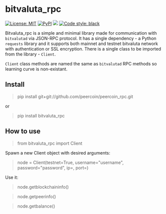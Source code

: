 # bitvaluta_rpc

[![License: MIT](https://img.shields.io/badge/License-MIT-yellow.svg)](https://opensource.org/licenses/MIT)
[![PyPI](https://img.shields.io/pypi/v/peercoin_rpc.svg?style=flat-square)](https://pypi.python.org/pypi/peercoin_rpc/)
[![](https://img.shields.io/badge/python-2.7+-blue.svg)](https://www.python.org/download/releases/2.7.0/) 
[![Code style: black](https://img.shields.io/badge/code%20style-black-000000.svg)](https://github.com/ambv/black)


Bitvaluta_rpc is a simple and minimal library made for communication with `bitvalutad` via JSON-RPC protocol.
It has a single dependency - a Python `requests` library and it supports both mainnet and testnet bitvaluta network with authentication or SSL encryption.
There is a single class to be imported from the library - `Client`.

`Client` class methods are named the same as `bitvalutad` RPC methods so learning curve is non-existant.

## Install

> pip install git+git://github.com/peercoin/peercoin_rpc.git

or

> pip install bitvaluta_rpc

## How to use

> from bitvaluta_rpc import Client

Spawn a new Client object with desired arguments:

> node = Client(testnet=True, username="username", password="password", ip=<ip>, port=<port>)

Use it:

> node.getblockchaininfo()

> node.getpeerinfo()

> node.getbalance()
